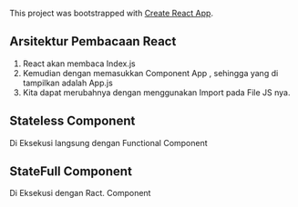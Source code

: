 This project was bootstrapped with [Create React App](https://github.com/facebook/create-react-app).

## Arsitektur Pembacaan React

1. React akan membaca Index.js 
2. Kemudian dengan memasukkan Component App , sehingga yang di tampilkan adalah App.js
3. Kita dapat merubahnya dengan menggunakan Import pada File JS nya.



## Stateless Component
Di Eksekusi langsung dengan Functional Component


## StateFull Component

Di Eksekusi dengan Ract. Component
